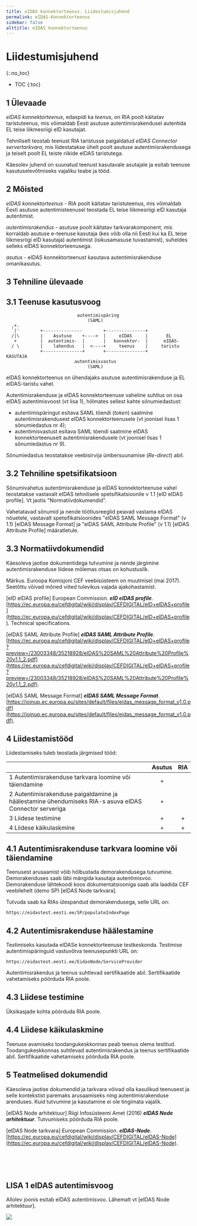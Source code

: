 ```yaml
---
title: eIDAS konnektorteenus. Liidestumisjuhend
permalink: eIDAS-Konnektorteenus
sidebar: false
alttitle: eIDAS konnektorteenus
---
```


# Liidestumisjuhend
{:.no_toc}

* TOC
{:toc}

## 1 Ülevaade

_eIDAS konnektorteenus_, edaspidi ka _teenus_, on RIA poolt käitatav taristuteenus, mis võimaldab Eesti asutuse autentimisrakendusel autentida EL teise liikmesriigi eID kasutajat.

Tehniliselt teostab teenust RIA taristusse paigaldatud _eIDAS Connector servertarkvara_, mis liidestatakse ühelt poolt asutuse autentimisrakendusega ja teiselt poolt EL teiste riikide eIDAS taristutega.

Käesolev juhend on suunatud teenust kasutavale asutajale ja esitab teenuse kasutuselevõtmiseks vajaliku teabe ja tööd.

## 2 Mõisted

_eIDAS konnektorteenus_ - RIA poolt käitatav taristuteenus, mis võimaldab Eesti asutuse autentimisteenusel teostada EL teise liikmesriigi eID kasutaja autentimist. 

_autentimisrakendus_ - asutuse poolt käitatav tarkvarakomponent, mis korraldab asutuse e-teenuse kasutaja (kes võib olla nii Eesti kui ka EL teise liikmesriigi eID kasutaja) autentimist (isikusamasuse tuvastamist), suheldes selleks eIDAS konnektorteenusega.

_asutus_ - eIDAS konnektorteenust kasutava autentimisrakenduse omanikasutus.

## 3 Tehniline ülevaade

## 3.1 Teenuse kasutusvoog

```
                           autentimispäring
                               (SAML)
  ,+.
  `|'        +---------------        +---------------+
  /|\        |    Asutuse    +---->  |     eIDAS     |       EL
   +         |  autentimis-  |       |   konnektor-  |      eIDAS-
  / \        |    lahendus   |  <----+     teenus    |     taristu
             +---------------+       +---------------+
KASUTAJA
                          autentimisvastus
                               (SAML)
```

eIDAS konnektorteenus on ühendajaks asutuse autentimisrakenduse ja EL eIDAS-taristu vahel.

Autentimisrakenduse ja eIDAS konnektorteenuse vaheline suhtlus on osa eIDAS autentimisvoost (vt lisa 1), hõlmates sellest kahte sõnumiedastust:

- autentimispäringut esitava SAML tõendi (_token_) saatmine autentimisrakendusest eIDAS konnektorteenusele (vt joonisel lisas 1 sõnumiedastus nr 4);
- autentimisvastust esitava SAML tõendi saatmine eIDAS konnektorteenuselt autentimisrakendusele (vt joonisel lisas 1 sõnumiedastus nr 9).

Sõnumiedastus teostatakse veebisirvija ümbersuunamise (_Re-direct_) abil.

## 3.2 Tehniline spetsifikatsioon

Sõnumivahetus autentimisrakenduse ja eIDAS konnektorteenuse vahel teostatakse vastavalt eIDAS tehnilisele spetsifikatsioonile v 1.1 [eID eIDAS profile]. Vt jaotis "Normatiivdokumendid".

Vahetatavad sõnumid ja nende töötlusreeglid peavad vastama eIDAS nõuetele, vastavalt spetsifikatsioonides "eIDAS SAML Message Format" (v 1.1) [eIDAS Message Format] ja "eIDAS SAML Attribute Profile" (v 1.1) [eIDAS Attribute Profile] määratletule.  

## 3.3 Normatiivdokumendid

Käesoleva jaotise dokumentidega tutvumine ja nende järgimine autentimisrakenduse liidese mõlemas otsas on kohustuslik.

Märkus. Euroopa Komisjoni CEF veebisüsteem on muutmisel (mai 2017). Seetõttu võivad mõned viited tulevikus vajada ajakohastamist.

[eID eIDAS profile] European Commission. ***eID eIDAS profile***. [https://ec.europa.eu/cefdigital/wiki/display/CEFDIGITAL/eID+eIDAS+profile](https://ec.europa.eu/cefdigital/wiki/display/CEFDIGITAL/eID+eIDAS+profile). Technical specifications.

[eIDAS SAML Attribute Profile] ***eIDAS SAML Attribute Profile***. [https://ec.europa.eu/cefdigital/wiki/display/CEFDIGITAL/eID+eIDAS+profile?preview=/23003348/35218928/eIDAS%20SAML%20Attribute%20Profile%20v1.1_2.pdf](https://ec.europa.eu/cefdigital/wiki/display/CEFDIGITAL/eID+eIDAS+profile?preview=/23003348/35218928/eIDAS%20SAML%20Attribute%20Profile%20v1.1_2.pdf).

[eIDAS SAML Message Format] ***eIDAS SAML Message Format***. [https://joinup.ec.europa.eu/sites/default/files/eidas_message_format_v1.0.pdf](https://joinup.ec.europa.eu/sites/default/files/eidas_message_format_v1.0.pdf).

## 4 Liidestamistööd

Liidestamiseks tuleb teostada järgmised tööd:

|            |  Asutus     | RIA               |
|---------|:------------:|:---------------:|
|  1  Autentimisrakenduse tarkvara loomine või täiendamine |  +  |   |
|  2  Autentimisrakenduse paigaldamine ja häälestamine ühendumiseks RIA-s asuva eIDAS Connector serveriga | + |   |
| 3 Liidese testimine | + | + |
| 4 Liidese käikulaskmine | + | + |

## 4.1 Autentimisrakenduse tarkvara loomine või täiendamine

Teenusest arusaamist võib hõlbustada demorakendusega tutvumine. Demorakenduses saab läbi mängida kasutaja autentimisvoo. Demorakenduse lähtekoodi koos dokumentatsiooniga saab alla laadida CEF veebilehelt (demo SP) [eIDAS Node tarkvara].

Tutvuda saab ka RIAs ülespandud demorakendusega, selle URL on:

`https://eidastest.eesti.ee/SP/populateIndexPage`

## 4.2 Autentimisrakenduse häälestamine

Testimiseks kasutada eIDASe konnektorteenuse testkeskonda. Testimise autentimispäringuid vastuvõtva teenusepunkti URL on: 

`https://eidastest.eesti.ee/EidasNode/ServiceProvider`

Autentimisrakendus ja teenus suhtlevad sertifikaatide abil. Sertifikaatide vahetamiseks pöörduda RIA poole.

## 4.3 Liidese testimine

Üksikasjade kohta pöörduda RIA poole.

## 4.4 Liidese käikulaskmine

Teenuse avamiseks toodangukeskkonnas peab teenus olema testitud. Toodangukeskkonnas suhtlevad autentimisrakendus ja teenus sertifikaatide abil. Sertifikaatide vahetamiseks pöörduda RIA poole.

## 5 Teatmelised dokumendid

Käesoleva jaotise dokumendid ja tarkvara võivad olla kasulikud teenusest ja selle kontekstist paremaks arusaamiseks ning autentimisrakenduse arenduses. Kuid tutvumine ja kasutamine ei ole tingimata vajalik.

[eIDAS Node arhitektuur] Riigi Infosüsteemi Amet (2016) ***eIDAS Node arhitektuur***. Tutvumiseks pöörduda RIA poole.

[eIDAS Node tarkvara] European Commission. ***eIDAS-Node***. [https://ec.europa.eu/cefdigital/wiki/display/CEFDIGITAL/eIDAS-Node](https://ec.europa.eu/cefdigital/wiki/display/CEFDIGITAL/eIDAS-Node).

<div style="margin-bottom: 4rem;">&nbsp;</div>

## LISA 1 eIDAS autentimisvoog

Allolev joonis esitab eIDAS autentimisvoo. Lähemalt vt [eIDAS Node arhitektuur].

![](img/Autentimisvoog.PNG)








